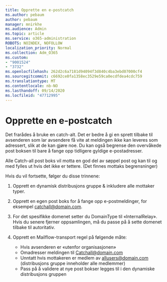 ```yaml
---
title: Opprette en e-postcatch
ms.author: pebaum
author: pebaum
manager: mnirkhe
ms.audience: Admin
ms.topic: article
ms.service: o365-administration
ROBOTS: NOINDEX, NOFOLLOW
localization_priority: Normal
ms.collection: Adm_O365
ms.custom:
- "9001524"
- "3732"
ms.openlocfilehash: 262d2c6a7181d94094f3d840c4ba3ebd07000cf4
ms.sourcegitcommit: c6692ce0fa1358ec3529e59ca0ecdfdea4cdc759
ms.translationtype: MT
ms.contentlocale: nb-NO
ms.lasthandoff: 09/14/2020
ms.locfileid: "47712995"
---
```

# <a name="create-an-email-catch-all"></a>Opprette en e-postcatch

Det frarådes å bruke en catch-alt. Det er bedre å gi en sprett tilbake til avsenderen som lar avsendere få vite at meldingen ikke kan leveres som adressert, slik at de kan gjøre noe. Du kan også begrense den overvåkede post boksen til bare å fange opp tidligere gyldige e-postadresser. 

Alle Catch-all post boks vil motta en god del av søppel post og kan til og med fylles ut hvis det ikke er tettere. (Det finnes mottaks begrensninger) 

Hvis du vil fortsette, følger du disse trinnene:

1. Opprett en dynamisk distribusjons gruppe & inkludere alle mottaker typer.

2. Opprett en egen post boks for å fange opp e-postmeldinger, for eksempel catchall@domain.com.

3. For det spesifikke domenet setter du DomainType til «InternalRelay». Hvis du senere fjerner oppsamlingen, må du passe på å sette domenet tilbake til autoritativ.

4. Opprett en Mailflow-transport regel på følgende måte:

    - Hvis avsenderen er «utenfor organisasjonen»
    - Omadresser meldingen til Catchall@domain.com
    - Unntatt hvis mottakeren er medlem av allusers@domain.com (distribusjons gruppe inneholder alle medlemmer)
    - Pass på å validere at nye post bokser legges til i den dynamiske distribusjons gruppen
